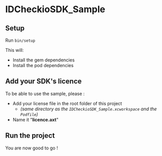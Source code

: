 # IDCheckioSDK_Sample #

## Setup ##

Run `bin/setup`

This will:

 - Install the gem dependencies
 - Install the pod dependencies

## Add your SDK's licence

To be able to use the sample, please :

- Add your license file in the root folder of this project
  - _(same directory as the `IDCheckioSDK_Sample.xcworkspace` and the `Podfile`)_
- Name it "**licence.axt**"

## Run the project

You are now good to go !
